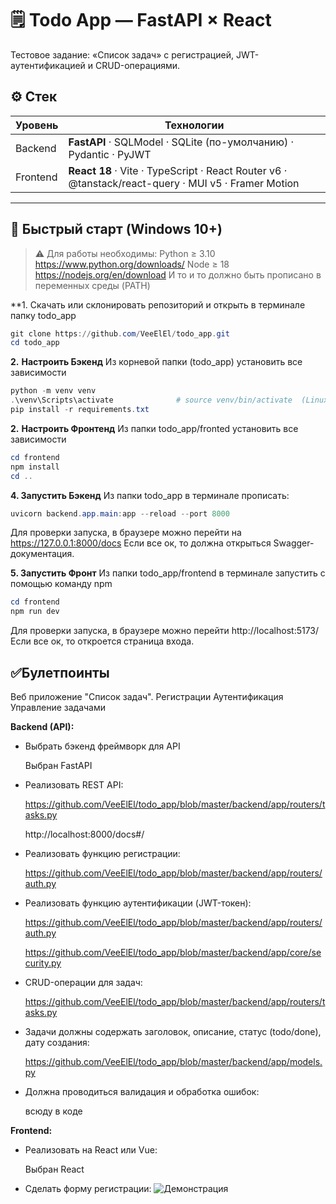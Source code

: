 # 🗒️ Todo App — FastAPI × React

Тестовое задание: «Список задач» с регистрацией, JWT-аутентификацией и CRUD-операциями.

## ⚙️ Стек

| Уровень  | Технологии                                                                                          |
| -------- | --------------------------------------------------------------------------------------------------- |
| Backend  | **FastAPI** · SQLModel · SQLite (по-умолчанию) · Pydantic · PyJWT                                   |
| Frontend | **React 18** · Vite · TypeScript · React Router v6 · @tanstack/react-query · MUI v5 · Framer Motion |

---

## 🚀 Быстрый старт (Windows 10+)

> ⚠ Для работы необходимы:
> Python ≥ 3.10 https://www.python.org/downloads/
> Node ≥ 18 https://nodejs.org/en/download
> И то и то должно быть прописано в переменных среды (PATH)

**1. Скачать или склонировать репозиторий и открыть в терминале папку todo_app
```powershell
git clone https://github.com/VeeElEl/todo_app.git
cd todo_app
```

**2.** **Настроить Бэкенд** 
Из корневой папки (todo_app) установить все зависимости
```powershell
python -m venv venv
.\venv\Scripts\activate              # source venv/bin/activate  (Linux/Mac)
pip install -r requirements.txt
```

**2.** **Настроить Фронтенд** 
Из папки todo_app/fronted установить все зависимости
```powershell
cd frontend
npm install
cd ..
```

**4. Запустить Бэкенд** 
Из папки todo_app в терминале прописать:
```PowerShell
uvicorn backend.app.main:app --reload --port 8000
```
Для проверки запуска, в браузере можно перейти на https://127.0.0.1:8000/docs
Если все ок, то должна открыться Swagger-документация.

**5. Запустить Фронт** 
Из папки todo_app/frontend в терминале запустить с помощью команду npm
```PowerShell
cd frontend 
npm run dev
```
Для проверки запуска, в браузере можно перейти http://localhost:5173/
Если все ок, то откроется страница входа.

## ✅Булетпоинты
Веб приложение "Список задач".
	Регистрации
	Аутентификация
	Управление задачами

**Backend (API):**
- Выбрать бэкенд фреймворк для API

  Выбран FastAPI
  
- Реализовать REST API:

  https://github.com/VeeElEl/todo_app/blob/master/backend/app/routers/tasks.py

  http://localhost:8000/docs#/
  
- Реализовать функцию регистрации:
  
  https://github.com/VeeElEl/todo_app/blob/master/backend/app/routers/auth.py

- Реализовать функцию аутентификации (JWT-токен):
  
  https://github.com/VeeElEl/todo_app/blob/master/backend/app/routers/auth.py

  https://github.com/VeeElEl/todo_app/blob/master/backend/app/core/security.py

- CRUD-операции для задач:

  https://github.com/VeeElEl/todo_app/blob/master/backend/app/routers/tasks.py

- Задачи должны содержать заголовок, описание, статус (todo/done), дату создания:

  https://github.com/VeeElEl/todo_app/blob/master/backend/app/models.py

- Должна проводиться валидация и обработка ошибок:
  
  всюду в коде
		
**Frontend:**

- Реализовать на React или Vue:

  Выбран React

- Сделать форму регистрации:
  ![Демонстрация](demo/registration.gif)


  
